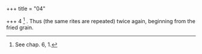 +++
title = "04"

+++
4 [^2] . Thus (the same rites are repeated) twice again, beginning from the fried grain.


[^2]:  See chap. 6, 1.
